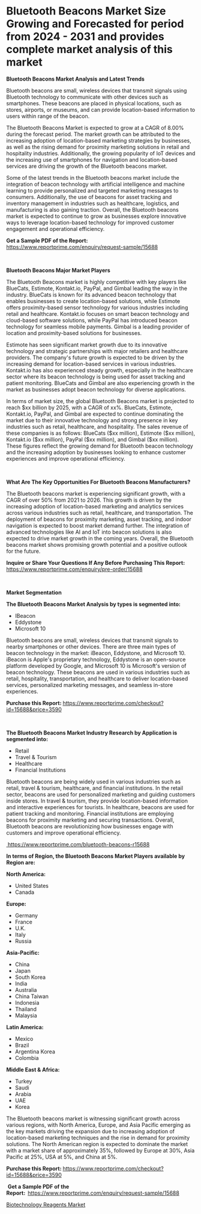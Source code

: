 <p><h1>Bluetooth Beacons Market Size Growing and Forecasted for period from 2024 - 2031 and provides complete market analysis of this market</h1></p><p><strong>Bluetooth Beacons Market Analysis and Latest Trends</strong></p>
<p><p>Bluetooth beacons are small, wireless devices that transmit signals using Bluetooth technology to communicate with other devices such as smartphones. These beacons are placed in physical locations, such as stores, airports, or museums, and can provide location-based information to users within range of the beacon.</p><p>The Bluetooth Beacons Market is expected to grow at a CAGR of 8.00% during the forecast period. The market growth can be attributed to the increasing adoption of location-based marketing strategies by businesses, as well as the rising demand for proximity marketing solutions in retail and hospitality industries. Additionally, the growing popularity of IoT devices and the increasing use of smartphones for navigation and location-based services are driving the growth of the Bluetooth beacons market.</p><p>Some of the latest trends in the Bluetooth beacons market include the integration of beacon technology with artificial intelligence and machine learning to provide personalized and targeted marketing messages to consumers. Additionally, the use of beacons for asset tracking and inventory management in industries such as healthcare, logistics, and manufacturing is also gaining traction. Overall, the Bluetooth beacons market is expected to continue to grow as businesses explore innovative ways to leverage location-based technology for improved customer engagement and operational efficiency.</p></p>
<p><strong>Get a Sample PDF of the Report:&nbsp;</strong> <a href="https://www.reportprime.com/enquiry/request-sample/15688">https://www.reportprime.com/enquiry/request-sample/15688</a></p>
<p>&nbsp;</p>
<p><strong>Bluetooth Beacons Major Market Players</strong></p>
<p><p>The Bluetooth Beacons market is highly competitive with key players like BlueCats, Estimote, Kontakt.io, PayPal, and Gimbal leading the way in the industry. BlueCats is known for its advanced beacon technology that enables businesses to create location-based solutions, while Estimote offers proximity-based sensor technology for various industries including retail and healthcare. Kontakt.io focuses on smart beacon technology and cloud-based software solutions, while PayPal has introduced beacon technology for seamless mobile payments. Gimbal is a leading provider of location and proximity-based solutions for businesses.</p><p>Estimote has seen significant market growth due to its innovative technology and strategic partnerships with major retailers and healthcare providers. The company's future growth is expected to be driven by the increasing demand for location-based services in various industries. Kontakt.io has also experienced steady growth, especially in the healthcare sector where its beacon technology is being used for asset tracking and patient monitoring. BlueCats and Gimbal are also experiencing growth in the market as businesses adopt beacon technology for diverse applications.</p><p>In terms of market size, the global Bluetooth Beacons market is projected to reach $xx billion by 2025, with a CAGR of xx%. BlueCats, Estimote, Kontakt.io, PayPal, and Gimbal are expected to continue dominating the market due to their innovative technology and strong presence in key industries such as retail, healthcare, and hospitality. The sales revenue of these companies is as follows: BlueCats ($xx million), Estimote ($xx million), Kontakt.io ($xx million), PayPal ($xx million), and Gimbal ($xx million). These figures reflect the growing demand for Bluetooth beacon technology and the increasing adoption by businesses looking to enhance customer experiences and improve operational efficiency.</p></p>
<p>&nbsp;</p>
<p><strong>What Are The Key Opportunities For Bluetooth Beacons Manufacturers?</strong></p>
<p><p>The Bluetooth beacons market is experiencing significant growth, with a CAGR of over 50% from 2021 to 2026. This growth is driven by the increasing adoption of location-based marketing and analytics services across various industries such as retail, healthcare, and transportation. The deployment of beacons for proximity marketing, asset tracking, and indoor navigation is expected to boost market demand further. The integration of advanced technologies like AI and IoT into beacon solutions is also expected to drive market growth in the coming years. Overall, the Bluetooth beacons market shows promising growth potential and a positive outlook for the future.</p></p>
<p><strong>Inquire or Share Your Questions If Any Before Purchasing This Report:</strong> <a href="https://www.reportprime.com/enquiry/pre-order/15688">https://www.reportprime.com/enquiry/pre-order/15688</a></p>
<p>&nbsp;</p>
<p><strong>Market Segmentation</strong></p>
<p><strong>The Bluetooth Beacons Market Analysis by types is segmented into:</strong></p>
<p><ul><li>IBeacon</li><li>Eddystone</li><li>Microsoft 10</li></ul></p>
<p><p>Bluetooth beacons are small, wireless devices that transmit signals to nearby smartphones or other devices. There are three main types of beacon technology in the market: iBeacon, Eddystone, and Microsoft 10. iBeacon is Apple's proprietary technology, Eddystone is an open-source platform developed by Google, and Microsoft 10 is Microsoft's version of beacon technology. These beacons are used in various industries such as retail, hospitality, transportation, and healthcare to deliver location-based services, personalized marketing messages, and seamless in-store experiences.</p></p>
<p><strong>Purchase this Report:&nbsp;</strong><a href="https://www.reportprime.com/checkout?id=15688&price=3590">https://www.reportprime.com/checkout?id=15688&price=3590</a></p>
<p>&nbsp;</p>
<p><strong>The Bluetooth Beacons Market Industry Research by Application is segmented into:</strong></p>
<p><ul><li>Retail</li><li>Travel & Tourism</li><li>Healthcare</li><li>Financial Institutions</li></ul></p>
<p><p>Bluetooth beacons are being widely used in various industries such as retail, travel & tourism, healthcare, and financial institutions. In the retail sector, beacons are used for personalized marketing and guiding customers inside stores. In travel & tourism, they provide location-based information and interactive experiences for tourists. In healthcare, beacons are used for patient tracking and monitoring. Financial institutions are employing beacons for proximity marketing and securing transactions. Overall, Bluetooth beacons are revolutionizing how businesses engage with customers and improve operational efficiency.</p></p>
<p><a href="https://www.reportprime.com/bluetooth-beacons-r15688">&nbsp;https://www.reportprime.com/bluetooth-beacons-r15688</a></p>
<p><strong>In terms of Region, the Bluetooth Beacons Market Players available by Region are:</strong></p>
<p>
    <p> <strong> North America: </strong>
        <ul>
            <li>United States</li>
            <li>Canada</li>
        </ul>
        </p> 
    <p> <strong> Europe: </strong>
        <ul>
            <li>Germany</li>
            <li>France</li>
            <li>U.K.</li>
            <li>Italy</li>
            <li>Russia</li>
        </ul>
        </p> 
    <p> <strong> Asia-Pacific: </strong>
        <ul>
            <li>China</li>
            <li>Japan</li>
            <li>South Korea</li>
            <li>India</li>
            <li>Australia</li>
            <li>China Taiwan</li>
            <li>Indonesia</li>
            <li>Thailand</li>
            <li>Malaysia</li>
        </ul>
        </p> 
    <p> <strong> Latin America: </strong>
        <ul>
            <li>Mexico</li>
            <li>Brazil</li>
            <li>Argentina Korea</li>
            <li>Colombia</li>
        </ul>
        </p> 
    <p> <strong> Middle East & Africa: </strong>
        <ul>
            <li>Turkey</li>
            <li>Saudi</li>
            <li>Arabia</li>
            <li>UAE</li>
            <li>Korea</li>
        </ul>
    </p>
    </p>
<p><p>The Bluetooth beacons market is witnessing significant growth across various regions, with North America, Europe, and Asia Pacific emerging as the key markets driving the expansion due to increasing adoption of location-based marketing techniques and the rise in demand for proximity solutions. The North American region is expected to dominate the market with a market share of approximately 35%, followed by Europe at 30%, Asia Pacific at 25%, USA at 5%, and China at 5%.</p></p>
<p><strong>Purchase this Report: </strong><a href="https://www.reportprime.com/checkout?id=15688&price=3590">https://www.reportprime.com/checkout?id=15688&price=3590</a></p>
<p>&nbsp;<strong>Get a Sample PDF of the Report:&nbsp;&nbsp;</strong><a href="https://www.reportprime.com/enquiry/request-sample/15688">https://www.reportprime.com/enquiry/request-sample/15688</a></p>
<p><strong></strong></p>
<p><p><a href="https://github.com/RoccoManning/Market-Research-Report-List-4/blob/main/biotechnology-reagents-market.md">Biotechnology Reagents Market</a></p></p>